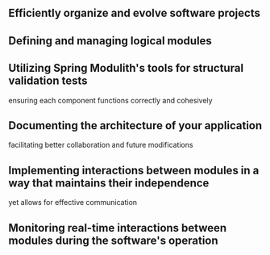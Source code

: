 ## Efficiently organize and evolve software projects

## Defining and managing logical modules

## Utilizing Spring Modulith's tools for structural validation tests

ensuring each component functions correctly and cohesively

## Documenting the architecture of your application

facilitating better collaboration and future modifications

## Implementing interactions between modules in a way that maintains their independence

yet allows for effective communication

## Monitoring real-time interactions between modules during the software's operation